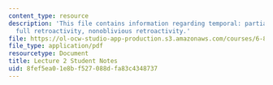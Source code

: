 ```yaml
---
content_type: resource
description: 'This file contains information regarding temporal: partial retroactivity,
  full retroactivity, nonoblivious retroactivity.'
file: https://ol-ocw-studio-app-production.s3.amazonaws.com/courses/6-851-advanced-data-structures-spring-2012/8fef5ea01e8bf527088dfa83c4348737_MIT6_851S12_L2.pdf
file_type: application/pdf
resourcetype: Document
title: Lecture 2 Student Notes
uid: 8fef5ea0-1e8b-f527-088d-fa83c4348737
---
```

